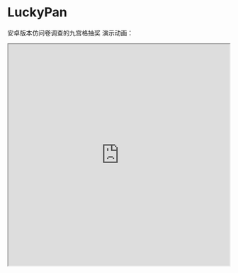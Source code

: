# LuckyPan
安卓版本仿问卷调查的九宫格抽奖
演示动画：
<iframe height=500 width=500 src="https://media.giphy.com/media/9H0uZSuKgtuDH3jHwW/giphy.gif">
  
